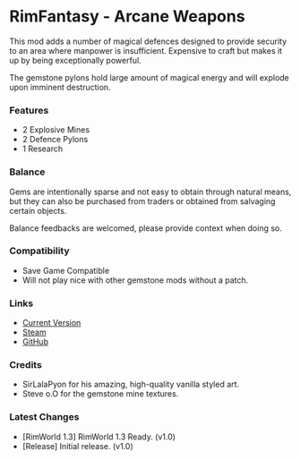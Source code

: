 # RimFantasy - Arcane Weapons

This mod adds a number of magical defences designed to provide security to an area where manpower is insufficient. Expensive to craft but makes it up by being exceptionally powerful.

The gemstone pylons hold large amount of magical energy and will explode upon imminent destruction.

### Features

- 2 Explosive Mines
- 2 Defence Pylons
- 1 Research

### Balance

Gems are intentionally sparse and not easy to obtain through natural means, but they can also be purchased from traders or obtained from salvaging certain objects.

Balance feedbacks are welcomed, please provide context when doing so.

### Compatibility

- Save Game Compatible
- Will not play nice with other gemstone mods without a patch.

### Links

- [Current Version](https://github.com/Sierra0001/RimFantasy---Arcane-Defences/releases/tag/v1.0)
- [Steam](https://steamcommunity.com/sharedfiles/filedetails/?id=2656314145)
- [GitHub](https://github.com/Sierra0001/RimFantasy---Arcane-Defences)

### Credits

- SirLalaPyon for his amazing, high-quality vanilla styled art.
- Steve o.O for the gemstone mine textures.

### Latest Changes

- [RimWorld 1.3] RimWorld 1.3 Ready. (v1.0)
- [Release] Initial release. (v1.0)